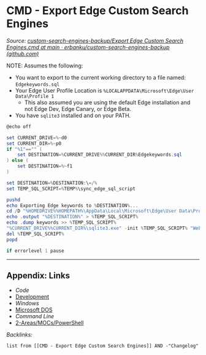 # CMD - Export Edge Custom Search Engines

*Source: [custom-search-engines-backup/Export Edge Custom Search Engines.cmd at main · erbanku/custom-search-engines-backup (github.com)](https://github.com/erbanku/custom-search-engines-backup/blob/main/Import%20Export%20Edge%20Custom%20Search%20Engines/Export%20Edge%20Custom%20Search%20Engines.cmd)*

NOTE: Assumes the following:

* You want to export to the current working directory to a file named: `Edgekeywords.sql`
* Your Edge User Profile Location is `%LOCALAPPDATA\Microsoft\Edge\User Data\Profile 1`
  * This also assumed you are using the default Edge installation and not Edge Dev, Edge Canary, or Edge Beta.
* You have `sqlite3` installed and on your PATH.

````powershell
@echo off

set CURRENT_DRIVE=%~d0
set CURRENT_DIR=%~p0
if "%1"=="" (
	set DESTINATION=%CURRENT_DRIVE%%CURRENT_DIR%Edgekeywords.sql
) else (
	set DESTINATION=%~f1
)

set DESTINATION=%DESTINATION:\=/%
set TEMP_SQL_SCRIPT=%TEMP%\sync_edge_sql_script

pushd
echo Exporting Edge keywords to %DESTINATION%...
cd /D "%HOMEDRIVE%%HOMEPATH%\AppData\Local\Microsoft\Edge\User Data\Profile 1"
echo .output "%DESTINATION%" > %TEMP_SQL_SCRIPT%
echo .dump keywords >> %TEMP_SQL_SCRIPT%
"%CURRENT_DRIVE%%CURRENT_DIR%\sqlite3.exe" -init %TEMP_SQL_SCRIPT% "Web Data" .exit
del %TEMP_SQL_SCRIPT%
popd

if errorlevel 1 pause
````

---

## Appendix: Links

* *Code*
* [Development](../../../MOCs/Development.md)
* *Windows*
* [Microsoft DOS](../../../../3-Resources/Tools/Developer%20Tools/Shell/Microsoft%20DOS.md)
* *Command Line*
* [2-Areas/MOCs/PowerShell](../../../MOCs/PowerShell.md)

*Backlinks:*

````dataview
list from [[CMD - Export Edge Custom Search Engines]] AND -"Changelog"
````
